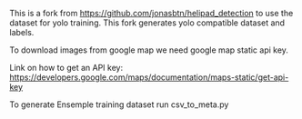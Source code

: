 This is a fork from https://github.com/jonasbtn/helipad_detection to use the dataset for yolo training. This fork generates yolo compatible dataset and labels. 

To download images from google map we need google map static api key.

Link on how to get an API key: https://developers.google.com/maps/documentation/maps-static/get-api-key

To generate Ensemple training dataset run csv_to_meta.py
